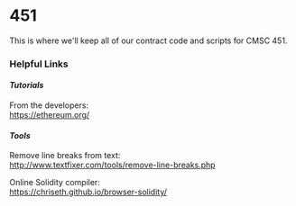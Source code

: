 # 451
This is where we'll keep all of our contract code and scripts for CMSC 451.

### Helpful Links  

#### _Tutorials_  
From the developers:  
https://ethereum.org/  

#### _Tools_
Remove line breaks from text:  
http://www.textfixer.com/tools/remove-line-breaks.php  

Online Solidity compiler:  
https://chriseth.github.io/browser-solidity/
